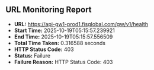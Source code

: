 ## URL Monitoring Report

- **URL:** https://api-gw1-prod1.fisglobal.com/gw/v1/health
- **Start Time:** 2025-10-19T05:15:57.239921
- **End Time:** 2025-10-19T05:15:57.556509
- **Total Time Taken:** 0.316588 seconds
- **HTTP Status Code:** 403
- **Status:** Failure
- **Failure Reason:** HTTP Status Code: 403
